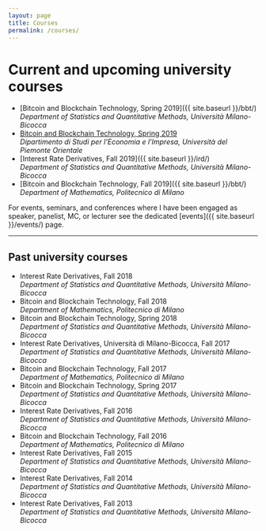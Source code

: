 ```yaml
---
layout: page
title: Courses
permalink: /courses/
---
```


# Current and upcoming university courses

* [Bitcoin and Blockchain Technology, Spring 2019]({{ site.baseurl }}/bbt/)  
  _Department of Statistics and Quantitative Methods, Università Milano-Bicocca_
* [Bitcoin and Blockchain Technology, Spring 2019](http://sites.google.com/uniupo.it/manfinelectives/electives-in-finanza/smart-contracts-bitcoin-block-chain)  
  _Dipartimento di Studi per l'Economia e l'Impresa, Università del Piemonte Orientale_
* [Interest Rate Derivatives, Fall 2019]({{ site.baseurl }}/ird/)  
  _Department of Statistics and Quantitative Methods, Università Milano-Bicocca_
* [Bitcoin and Blockchain Technology, Fall 2019]({{ site.baseurl }}/bbt/)  
  _Department of Mathematics, Politecnico di Milano_

For events, seminars, and conferences where I have been engaged
as speaker, panelist, MC, or lecturer see the dedicated [events]({{ site.baseurl }}/events/) page.

---

## Past university courses

* Interest Rate Derivatives, Fall 2018  
  _Department of Statistics and Quantitative Methods, Università Milano-Bicocca_
* Bitcoin and Blockchain Technology, Fall 2018  
  _Department of Mathematics, Politecnico di Milano_
* Bitcoin and Blockchain Technology, Spring 2018  
  _Department of Statistics and Quantitative Methods, Università Milano-Bicocca_
* Interest Rate Derivatives, Università di Milano-Bicocca, Fall 2017  
  _Department of Statistics and Quantitative Methods, Università Milano-Bicocca_
* Bitcoin and Blockchain Technology, Fall 2017  
  _Department of Mathematics, Politecnico di Milano_
* Bitcoin and Blockchain Technology, Spring 2017  
  _Department of Statistics and Quantitative Methods, Università Milano-Bicocca_
* Interest Rate Derivatives, Fall 2016  
  _Department of Statistics and Quantitative Methods, Università Milano-Bicocca_
* Bitcoin and Blockchain Technology, Fall 2016  
  _Department of Mathematics, Politecnico di Milano_
* Interest Rate Derivatives, Fall 2015  
  _Department of Statistics and Quantitative Methods, Università Milano-Bicocca_
* Interest Rate Derivatives, Fall 2014  
  _Department of Statistics and Quantitative Methods, Università Milano-Bicocca_
* Interest Rate Derivatives, Fall 2013  
  _Department of Statistics and Quantitative Methods, Università Milano-Bicocca_
